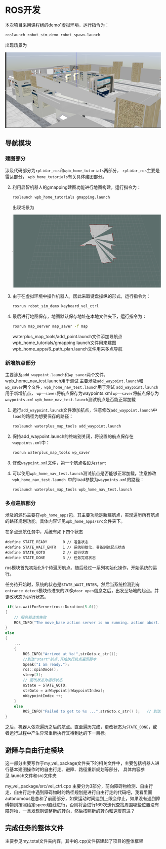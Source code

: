 # ROS开发

本次项目采用课程组的demo1虚拟环境，运行指令为：

```bash
roslaunch robot_sim_demo robot_spawn.launch
```

出现场景为

![场景图](.\Image\场景图.png)

## 导航模块

### 建图部分

涉及代码部分为`rplidar_ros`和`wpb_home_tutorials`两部分，
`rplidar_ros`主要是雷达部分，
`wpb_home_tutorials`有关具体建图部分。

2. 利用启智机器人的gmapping建图功能进行地图构建，运行指令为：

   ```bash
   roslaunch wpb_home_tutorials gmapping.launch
   ```

   出现场景为

   ![建图](.\Image\建图.png)

3. 由于在虚拟环境中操作机器人，因此采取键盘操纵的形式，运行指令为：

   ```bash
   rosrun robot_sim_demo keyboard_vel_ctrl
   ```

4. 最后进行地图保存，地图默认保存地址在本地文件夹下，运行指令为：

   ```bash
   rosrun map_server map_saver -f map
   ```
  
   waterplus_map_tools/add_point.launch文件添加导航点
   wpb_home_tutorials/gmapping.launch文件用来建图
   wpb_home_apps/6_path_plan.launch文件用来多点导航

### 新增航点部分

主要涉及`add_waypoint.launch`和`wp_saver`两个文件，wpb_home_nav_test.launch用于测试
主要涉及`add_waypoint.launch`和`wp_saver`两个文件，`wpb_home_nav_test.launch`用于测试
`add_waypoint.launch`用于新增航点，
`wp——saver`将航点保存为waypoints.xml
`wp——saver`将航点保存为`waypoints.xml`
`wpb_home_nav_test.launch`测试航点是否能正常加载

1. 运行`add_waypoint.launch`文件添加航点，注意修改`add_waypoint.launch`中`load`的路径为想要保存的路径：

   ```bash
   roslaunch waterplus_map_tools add_waypoint.launch
   ```

2. 保持add_waypoint.launch的终端别关闭，将设置的航点保存在`waypoints.xml`中：

   ```bash
   rosrun waterplus_map_tools wp_saver
   ```

3. 修改`waypoint.xml`文件，第一个航点名设为`start`

4. 可以使用`wpb_home_nav_test.launch`测试航点是否能够正常加载，注意修改`wpb_home_nav_test.launch `中的load参数为`waypoints.xml`的路径：

   ```bash
   roslaunch waterplus_map_tools wpb_home_nav_test.launch
   ```

### 多点巡航部分

涉及的源码主要在`wpb_home_apps`包，其主要功能是新建航点，实现遍历所有航点的路径规划功能。具体内容详见`wpb_home_apps/src`文件夹下。

在多点巡航任务中，系统有如下四个状态

```
#define STATE_READY       0	// 准备状态
#define STATE_WAIT_ENTR   1	// 系统初始化，准备到达起点状态
#define STATE_GOTO        2	// 运行状态
#define STATE_DONE        3	// 任务完成状态
```

ros模块首先初始化5个待遍历航点。随后经过一系列初始化操作，开始系统的运行。

任务待开始时，系统的状态是`STATE_WAIT_ENTER`，然后当系统检测到有`entrance_detect`模块传进来的20条`door open`信息之后，出发至场地的起点。并更改状态为运行状态。

```cpp
 if(!ac.waitForServer(ros::Duration(5.0)))
{
	// 服务器请求失败
    ROS_INFO("The move_base action server is no running. action abort...");
}
else
{
    ...
    {
        ROS_INFO("Arrived at %s!",strGoto.c_str());
        //到达"start"航点,开始执行航点遍历脚本
        Speak("I am ready.");
        ros::spinOnce();
        sleep(3);
		// 更改状态为运行状态
        nState = STATE_GOTO; 
        strGoto = arWaypoint[nWaypointIndex];
        nWaypointIndex ++;
    }
    else
        ROS_INFO("Failed to get to %s ...",strGoto.c_str() );	// 到达目标地点失败
}
```

之后，机器人依次遍历之后的航点。直至遍历完成，更改状态为`STATE_DONE`，或者运行过程中产生异常重新执行其待到达的下一目标。

## 避障与自由行走模块

这一部分主要写作于my_vel_package文件夹下的相关文件中，主要包括机器人进行基本建图操作时的自由行走、避障、路径重新规划等部分，
具体内容参见.launch文件和src文件夹

my_vel_package/src/vel_ctrl.cpp
主要分为3部分，前向障碍物检测、自由行走、自由行走中遇到障碍物时的路径规划是进行自由行走的代码吧，我看里面autonomous是总和了前面部分，如果运动时间达到上限会停止，如果没有遇到障碍物则按照给定speed直线进行，否则将会进行169次迭代查找周围哪些位置没有障碍物，一旦发现则调整新的转向，然后按照新的转向和速度前进？

## 完成任务的整体文件

主要参见my_total文件夹内容，其中的.cpp文件搭建起了项目的整体框架





